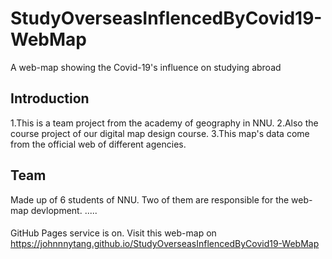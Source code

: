 # StudyOverseasInflencedByCovid19-WebMap
A web-map showing the Covid-19's influence on studying abroad

## Introduction
1.This is a team project from the academy of geography in NNU.
2.Also the course project of our digital map design course.
3.This map's data come from the official web of different agencies.

## Team
Made up of 6 students of NNU.
Two of them are responsible for the web-map devlopment.
.....

####
GitHub Pages service is on.
Visit this web-map on https://johnnnytang.github.io/StudyOverseasInflencedByCovid19-WebMap

